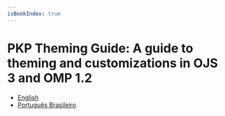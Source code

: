 ```yaml
---
isBookIndex: true
---
```

# PKP Theming Guide: A guide to theming and customizations in OJS 3 and OMP 1.2

* [English](en/)
* [Português Brasileiro](pt/)
